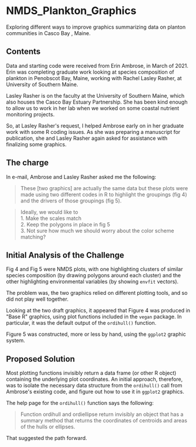 # NMDS_Plankton_Graphics
Exploring different ways to improve graphics summarizing data on planton communities in Casco Bay , Maine.


## Contents
Data and starting code were received from Erin Ambrose, in March of 2021.  Erin 
was completing graduate work looking at species composition of plankton in 
Penobscot Bay, Maine, working with Rachel Lasley Rasher, at University of 
Southern Maine.

Lasley Rasher is on the faculty at the University of Southern Maine, which also 
houses the Casco Bay Estuary Partnership.  She has been kind enough to allow us 
to work in her lab when we worked on some coastal nutrient monitoring projects.

So, at Lasley Rasher's request, I helped Ambrose early on in her graduate work
with some R coding issues. As she was preparing a manuscript for publication,
she and Lasley Rasher again asked for assistance with finalizing some graphics.

## The charge
In e-mail, Ambrose and Lasley Rasher asked me the following:

> These [two graphics] are actually the same data but these plots were made using 
two different codes in R to highlight the groupings (fig 4) and the drivers of 
those groupings (fig 5).

>   Ideally, we would like to  
    1. Make the scales match  
    2. Keep the polygons in place in fig 5   
    3. Not sure how much we should worry about the color scheme matching?  

## Initial Analysis of the Challenge
Fig 4 and Fig 5 were NMDS plots, with one highlighting clusters of similar 
species composition (by drawing polygons around each cluster) and the other 
highlighting environmental variables (by showing `envfit` vectors).  

The problem was, the two graphics relied on different plotting tools, and so did
not play well together.

Looking at the two draft graphics, it appeared that Figure 4 was produced in 
"Base R" graphics, using plot functions included in the `vegan` package. In 
particular, it was the default output of the `ordihull()` function.

Figure 5 was constructed, more or less by hand, using the `ggplot2` graphic
system.

## Proposed Solution
Most plotting functions invisibly return a data frame (or other R object)
containing the underlying plot coordinates.  An initial approach, therefore, was 
to isolate the necessary data structure from the `ordihull()`  call from 
Ambrose's existing code, and figure out how to use it in `ggplot2` graphics.

The help page for the `ordihull()` function says the following:

>  Function ordihull and ordiellipse return invisibly an object that has a 
   summary method that returns the coordinates of centroids and areas of the 
   hulls or ellipses.

That suggested the path forward.

